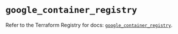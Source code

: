 # `google_container_registry`

Refer to the Terraform Registry for docs: [`google_container_registry`](https://registry.terraform.io/providers/hashicorp/google-beta/5.20.0/docs/resources/google_container_registry).
